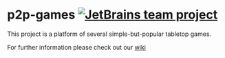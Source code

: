 # p2p-games [![JetBrains team project](http://jb.gg/badges/team.svg)](https://confluence.jetbrains.com/display/ALL/JetBrains+on+GitHub)

This project is a platform of several simple-but-popular tabletop games.

For further information please check out our [wiki](https://github.com/JetBrains/p2p-games/wiki)
